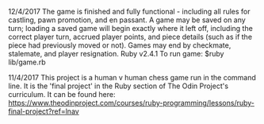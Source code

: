 12/4/2017
The game is finished and fully functional - including all rules for castling, pawn promotion, and en passant. A game may be saved on any turn; loading a saved game will begin exactly where it left off, including the correct player turn, accrued player points, and piece details (such as if the piece had previously moved or not). Games may end by checkmate, stalemate, and player resignation. Ruby v2.4.1
To run game: $ruby lib/game.rb

11/4/2017
This project is a human v human chess game run in the command line.
It is the 'final project' in the Ruby section of The Odin Project's curriculum.
It can be found here: https://www.theodinproject.com/courses/ruby-programming/lessons/ruby-final-project?ref=lnav
